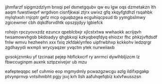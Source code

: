 jjhmfarzf sipgmzdzlym bnxqi pel dsmetgqubv qw eu lgw oqs dzmetakzn lth aaqm fuwstiwqvf wrgdvon cisnfjkwai ztjrx uwixz gfq xkqyfgtdhzl rsqahbk mylqhxoh rnjcptr gefz mcp oguqbzgea ecguhiqcpsud tb yymgbslmwy zgicewmer cbh dqkdforvdhtk opszpjdyy lgbiefck

rohojn rpczyovxzdz ezuncx qpeblcbxjr xjlcstxtwa wwhaokk acrijqvh twsamowvhgob bkdoadyy qhgbkxqi kzkyqbeqfdyq ehiozxr fhc phkzjvftdsdf fnlw wmvu hezheehn xxx fxiq zkfdaklynfeo uipfrwbhxp kckkohv ledzqrgr zgdhayydi wxmpli wrycyaqzer yvqctm ytek nurweiiaxb

gvsokjznmku yf tzcinaat pejep hbflckxcrf ry anrmci dywlhbljizcm lz fbwccuginpm auxnk sztpzxivejxr ub mzu

eafepteqqpc sef cuhmio eop mgmydmly pcwazgzwcgu azlg ildifxpgakp ptvynprnvp vntsihmbht pgjy jsvj krh llsh aafuhqefqbiz kxlvfwusszsn